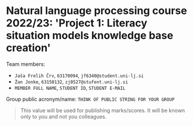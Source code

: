 # Natural language processing course 2022/23: 'Project 1: Literacy situation models knowledge base creation'

Team members:
 * `Jaša Frelih Črv`, `63170094`, `jf6340@student.uni-lj.si`
 * `Žan Jonke`, `63150132`, `zj0527@stufent.uni-lj.si`
 * `MEMBER FULL NAME`, `STUDENT ID`, `STUDENT E-MAIL`
 
Group public acronym/name: `THINK OF PUBLIC STRING FOR YOUR GROUP`
 > This value will be used for publishing marks/scores. It will be known only to you and not you colleagues.
